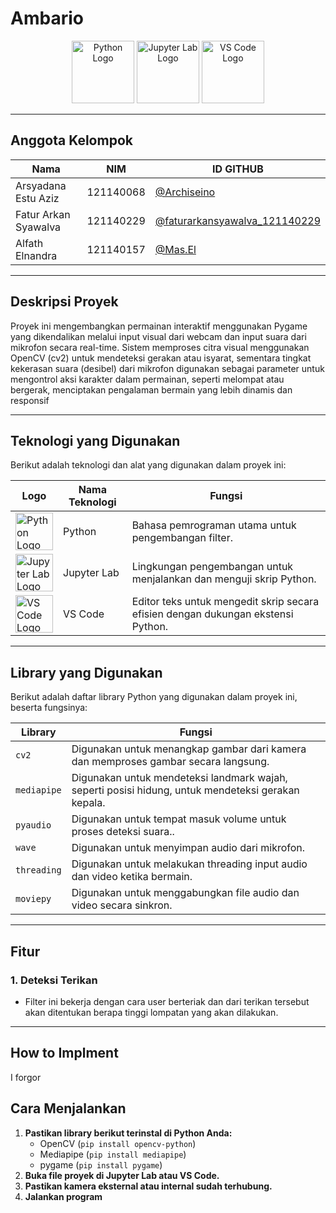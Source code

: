 # **Ambario**

<p align="center">
  <img src="https://upload.wikimedia.org/wikipedia/commons/c/c3/Python-logo-notext.svg" alt="Python Logo" width="100" />
  <img src="https://upload.wikimedia.org/wikipedia/commons/3/38/Jupyter_logo.svg" alt="Jupyter Lab Logo" width="100" />
  <img src="https://upload.wikimedia.org/wikipedia/commons/9/9a/Visual_Studio_Code_1.35_icon.svg" alt="VS Code Logo" width="100" />
</p>

---

## **Anggota Kelompok**
| **Nama**                 | **NIM**     |**ID GITHUB**                                     |
|--------------------------|-------------|--------------------------------------------------|
| Arsyadana Estu Aziz | 121140068 |<a href="https://github.com/Archiseino">@Archiseino</a> |
| Fatur Arkan Syawalva | 121140229 |<a href="https://github.com/faturarkansyawalva_121140229">@faturarkansyawalva_121140229</a> |
| Alfath Elnandra     | 121140157 |<a href="https://github.com/Mas.El">@Mas.El</a> |

---

## **Deskripsi Proyek**

Proyek ini mengembangkan permainan interaktif menggunakan Pygame yang dikendalikan melalui
input visual dari webcam dan input suara dari mikrofon secara real-time. Sistem memproses citra visual
menggunakan OpenCV (cv2) untuk mendeteksi gerakan atau isyarat, sementara tingkat kekerasan suara
(desibel) dari mikrofon digunakan sebagai parameter untuk mengontrol aksi karakter dalam permainan,
seperti melompat atau bergerak, menciptakan pengalaman bermain yang lebih dinamis dan responsif

---

## **Teknologi yang Digunakan**
Berikut adalah teknologi dan alat yang digunakan dalam proyek ini:

| Logo                                                                                           | Nama Teknologi | Fungsi                                                                                                                                     |
|------------------------------------------------------------------------------------------------|----------------|--------------------------------------------------------------------------------------------------------------------------------------------|
| <img src="https://upload.wikimedia.org/wikipedia/commons/c/c3/Python-logo-notext.svg" alt="Python Logo" width="60"> | Python         | Bahasa pemrograman utama untuk pengembangan filter.                                                                                     |
| <img src="https://upload.wikimedia.org/wikipedia/commons/3/38/Jupyter_logo.svg" alt="Jupyter Lab Logo" width="60">  | Jupyter Lab    | Lingkungan pengembangan untuk menjalankan dan menguji skrip Python.                                                                    |
| <img src="https://upload.wikimedia.org/wikipedia/commons/9/9a/Visual_Studio_Code_1.35_icon.svg" alt="VS Code Logo" width="60"> | VS Code        | Editor teks untuk mengedit skrip secara efisien dengan dukungan ekstensi Python.                                                       |

---

## **Library yang Digunakan**
Berikut adalah daftar library Python yang digunakan dalam proyek ini, beserta fungsinya:

| **Library**      | **Fungsi**                                                                                  |
|------------------|---------------------------------------------------------------------------------------------|
| `cv2`           | Digunakan untuk menangkap gambar dari kamera dan memproses gambar secara langsung.          |
| `mediapipe`      | Digunakan untuk mendeteksi landmark wajah, seperti posisi hidung, untuk mendeteksi gerakan kepala. |
| `pyaudio`         | Digunakan untuk tempat masuk volume untuk proses deteksi suara..              |
| `wave`           | Digunakan untuk menyimpan audio dari mikrofon.      |
| `threading`         | Digunakan untuk melakukan threading input audio dan video ketika bermain. |
| `moviepy`         | Digunakan untuk menggabungkan file audio dan video secara sinkron. |


---

## **Fitur**
### **1. Deteksi Terikan**
- Filter ini bekerja dengan cara user berteriak dan dari terikan tersebut akan ditentukan berapa tinggi lompatan yang akan dilakukan.

---

## **How to Implment**
I forgor

## **Cara Menjalankan**
1. **Pastikan library berikut terinstal di Python Anda:**
   - OpenCV (`pip install opencv-python`)
   - Mediapipe (`pip install mediapipe`)
   - pygame (`pip install pygame`)
2. **Buka file proyek di Jupyter Lab atau VS Code.**
3. **Pastikan kamera eksternal atau internal sudah terhubung.**
4. **Jalankan program**
